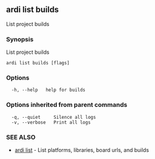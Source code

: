 ## ardi list builds

List project builds

### Synopsis


List project builds

```
ardi list builds [flags]
```

### Options

```
  -h, --help   help for builds
```

### Options inherited from parent commands

```
  -q, --quiet     Silence all logs
  -v, --verbose   Print all logs
```

### SEE ALSO

* [ardi list](ardi_list.md)	 - List platforms, libraries, board urls, and builds

